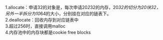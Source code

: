 
1.allocate：申请32的对象是，每次申请20*2*32的内存，20*32的切分为20块32，另外一半拆分为10*64的大小，分别挂在对应的链表下。    
2.deallocate：回收内存到对应链表中  
3.超过256时，直接调用malloc  
4.内存池中的内存块都是cookie free blocks
